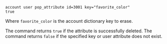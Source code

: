 ---
---

```
account user pop_attribute id=3001 key="favorite_color"
true
```

Where `favorite_color` is the account dictionary key to erase.

The command returns `true` if the attribute is successfully deleted.
The command returns `false` if the specified key or user attribute does not exist.
